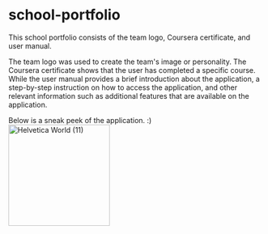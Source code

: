 # school-portfolio

This school portfolio consists of the team logo, Coursera certificate, and user manual. 

The team logo was used to create the team's image or personality. 
The Coursera certificate shows that the user has completed a specific course. 
While the user manual provides a brief introduction about the application, a step-by-step instruction on how to access the application, and other relevant information such as additional features that are available on the application.  

Below is a sneak peek of the application. :)
<br>
<img src="https://github.com/Daisy-derata/school-portfolio/assets/174791821/df75b82a-f308-4794-83a6-0439cdd6edfe" alt="Helvetica World (11)" width="200">
